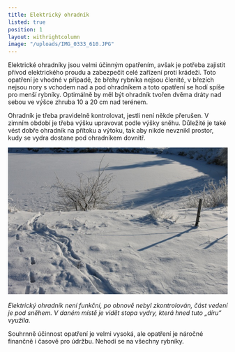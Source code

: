 ```yaml
---
title: Elektrický ohradník
listed: true
position: 1
layout: withrightcolumn
image: "/uploads/IMG_0333_610.JPG"
---
```

Elektrické ohradníky jsou velmi účinným opatřením, avšak je potřeba
zajistit přívod elektrického proudu a zabezpečit celé zařízení proti
krádeži. Toto opatření je vhodné v případě, že břehy rybníka nejsou
členité, v březích nejsou nory s vchodem nad a pod ohradníkem a toto
opatření se hodí spíše pro menší rybníky. Optimálně by měl být ohradník
tvořen dvěma dráty nad sebou ve výšce zhruba 10 a 20 cm nad terénem.

Ohradník je třeba pravidelně kontrolovat, jestli není někde přerušen. V
zimním období je třeba výšku upravovat podle výšky sněhu. Důležité je
také vést dobře ohradník na přítoku a výtoku, tak aby nikde nevznikl
prostor, kudy se vydra dostane pod ohradníkem dovnitř.

![](/uploads/IMG_0343_610.JPG)

*Elektrický ohradník není funkční, po obnově nebyl zkontrolován, část
vedení je pod sněhem. V daném místě je vidět stopa vydry, která hned
tuto „díru“ využila.*

Souhrnně účinnost opatření je velmi vysoká, ale opatření je náročné
finančně i časově pro údržbu. Nehodí se na všechny rybníky.
